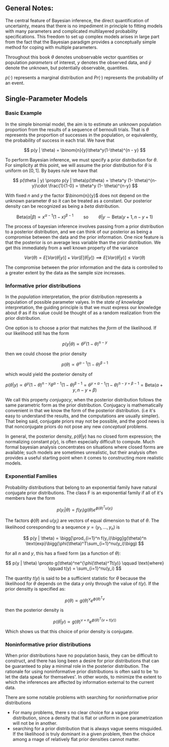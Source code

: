## General Notes:

The central feature of Bayesian inference, the direct quantification of uncertainty, means that there is no impediment in principle to fitting models with many parameters and complicated multilayered probability specifications. This freedom to set up complex models arises in large part from the fact that the Bayesian paradigm provides a conceptually simple method for coping with multiple parameters.

Throughout this book $\theta$ denotes unobservable vector quantities or population *parameters* of interest, $y$ denotes the observed data, and $\tilde{y}$ denote the unknown, but potentially observable, quantities.

$p(\cdot)$ represents a marginal distribution and $Pr(\cdot)$ represents the probability of an event.

## Single-Parameter Models

### Basic Example

In the simple binomial model, the aim is to estimate an unknown population proportion from the results of a sequence of bernoulli trials. That is $\theta$ represents the proportion of successes in the population, or equivalently, the probability of success in each trial. We have that

$$
p(y | \theta) = \binom{n}{y}\theta^y(1-\theta)^{n - y}
$$

To perform Bayesian inference, we must specify a prior distribution for $\theta$. For simplicity at this point, we will assume the prior distribution for $\theta$  is uniform on $[0,1]$. By bayes rule we have that

$$
p(\theta | y) \propto p(y | \theta)p(\theta) = \theta^y (1- \theta)^{n-y}\cdot \frac{1}{1-0} =  \theta^y (1- \theta)^{n-y}
$$

With fixed $n$ and $y$ the factor $\binom{n}{y}$ does not depend on the unknown parameter $\theta$ so it can be treated as a constant. Our posterior density can be recognized as being a *beta* distribution.

$$
\text{Beta}(\alpha | \beta) \propto x^{\alpha - 1}(1-x)^{\beta - 1} \qquad \text{so} \qquad \theta | y \sim \text{Beta}(y + 1, n-y + 1)
$$

The process of bayesian inference involves passing from a prior distribution to a posterior distribution, and we can think of our posterior as being a compromise between the data and the prior information. One nice feature is that the posterior is on average less variable than the prior distribution. We get this immediately from a well known property of the variance

$$
Var(\theta) = E[Var(\theta | y)] + Var(E[\theta | y]) \implies E[Var(\theta | y)] \le Var(\theta)
$$

The compromise between the prior information and the data is controlled to a greater extent by the data as the sample size increases.

### Informative prior distributions

In the *population* interpretation, the prior distribution represents a population of possible parameter valyes. In the *state of knowledge* interpretation, the guiding principle is that we must express our knowledge about $\theta$ as if its value could be thought of as a random realization from the prior distribution.

One option is to choose a prior that matches the *form* of the likelihood. If our likelihood still has the form

$$
p(y | \theta) \propto \theta^y(1-\theta)^{n-y}
$$

then we could choose the prior density 

$$
p(\theta) \propto \theta^{\alpha - 1}(1-\theta)^{\beta - 1}
$$

which would yield the posterior density of

$$
p(\theta | y) \propto \theta^y(1-\theta)^{n-y}\theta^{\alpha - 1}(1-\theta)^{\beta - 1} = \theta^{y + \alpha - 1}(1- \theta)^{n - y + \beta - 1} = \text{Beta}(\alpha + y, n - y + \beta)
$$

We call this property *conjugacy*, when the posterior distribution follows the same parametric form as the prior distribution. Conjugacy is mathematically convenient in that we know the form of the posterior distribution. (i.e it's easy to understand the results, and the computations are usually simpler). That being said, conjugate priors may not be possible, and the good news is that nonconjugate priors do not pose any new *conceptual* problems.

In general, the posterior density, $p(\theta | y)$ has no closed form expression; the normalizing constant $p(y)$, is often especially difficult to compute. Much formal bayesian analysis concentrates on situations where closed forms are available; such models are sometimes unrealistic, but their analysis often provides a useful starting point when it comes to constructing more realistic models.



### Exponential Families

Probability distributions that belong to an exponential family have natural conjugate prior distributions. The class F is an exponential family if all of it's members have the form

$$
p(y_i | \theta) = f(y_i)g(\theta)e^{\phi(\theta)^Tu(y_i)}
$$

The factors $\phi(\theta)$ and $u(y_i)$ are vectors of equal dimension to that of $\theta$. The likelihood coresponding to a sequence $y = (y_1, ...,y_n)$ is

$$
p(y | \theta) = \bigg[\prod_{i=1}^n f(y_i)\bigg]g(\theta)^n \text{exp}\bigg(\phi(\theta)^T\sum_{i=1}^nu(y_i)\bigg)
$$

for all $n$ and $y$, this has a fixed form (as a function of $\theta$):

$$
p(y | \theta) \propto g(\theta)^ne^{\phi(\theta)^Tt(y)} \qquad \text{where} \qquad t(y) = \sum_{i=1}^nu(y_i)
$$

The quantity $t(y)$ is said to be a sufficient statistic for $\theta$ because the likelihood for $\theta$ depends on the data $y$ only through the value of $t(y)$. If the prior densitty is specified as:

$$
p(\theta) \propto g(\theta)^{\nu}e^{\phi(\theta)^Tv}
$$

then the posterior density is

$$
p(\theta | y) \propto g(\theta)^{\nu + n}e^{\phi(\theta)^T(v + t(y))}
$$

Which shows us that this choice of prior density is conjugate.

### Noninformative prior distributions

When prior distributions have no population basis, they can be difficult to construct, and there has long been a desire for prior distributions that can be guaranteed to play a minimal role in the posterior distribution. The rationale for using noninformative prior distributions is often said to be 'to let the data speak for themselves'. In other words, to minimize the extent to which the inferences are affected by information external to the current data.

There are some notable problems with searching for noninformative prior distributions
- For many problems, there s no clear choice for a vague prior distribution, since a density that is flat or uniform in one parametrization will not be in another.
- searching for a prior distribution that is always vague seems misguided. If the likelihood is truly dominant in a given problem, then the choice among a rnage of relatively flat prior densities cannot matter.




